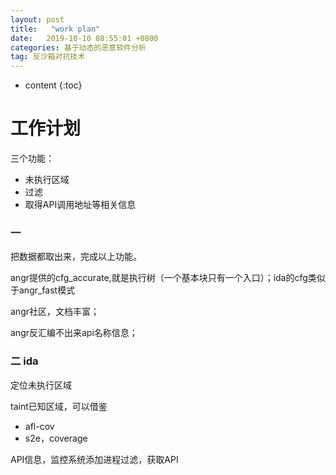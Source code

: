 ```yaml
---
layout: post
title:   "work plan"
date:   2019-10-10 08:55:01 +0800
categories: 基于动态的恶意软件分析
tag: 反沙箱对抗技术
---
```


* content
{:toc}




# 工作计划

三个功能：

- 未执行区域
- 过滤
- 取得API调用地址等相关信息

### 一

把数据都取出来，完成以上功能。

angr提供的cfg_accurate,就是执行树（一个基本块只有一个入口）；ida的cfg类似于angr_fast模式

angr社区，文档丰富；

angr反汇编不出来api名称信息；

### 二 ida

定位未执行区域

taint已知区域，可以借鉴

- afl-cov
- s2e，coverage

API信息，监控系统添加进程过滤，获取API